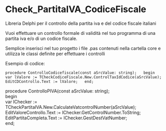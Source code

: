 # Check_PartitaIVA_CodiceFiscale
Libreria Delphi per il controllo della partita iva e del codice fiscale italiani

Vuoi effettuare un controllo formale di validità nel tuo programma di una partita iva e/o di un codice fiscale.

Semplice inserisci nel tuo progetto i file .pas contenuti nella cartella core e utilizza le classi definite
per effettuare i controlli

Esempio di codice:

`procedure ControlloCodicefiscale(const aSrcValue: string);  
begin  
    var lValore := TCheckCodiceFiscale.New.ControlTaxIdCodice(aSrcValue);  
    EditCDControllo.Text := lValore;  
end;  `

procedure ControlloPIVA(const aSrcValue: string);  
begin  
    var lChecker := TCheckPartitaIVA.New.CalculateVatcontrolNumber(aSrcValue);  
    EditValoreControllo.Text := lChecker.GetControlNumber.ToString;  
    EditPartitaCompleta.Text := lChecker.GestDestVatNumber;  
end;  





